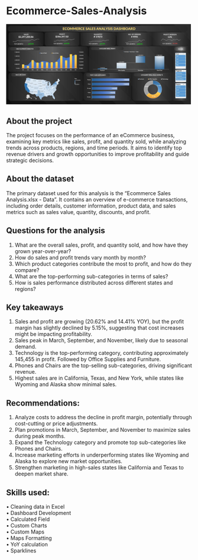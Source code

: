 # Ecommerce-Sales-Analysis
<img src="img/ecom.jpg" alt="Dashboard Overview" width="500"/>

## About the project

The project focuses on the performance of an eCommerce business, examining key metrics like sales, profit, and quantity sold, while analyzing trends across products, regions, and time periods. It aims to identify top revenue drivers and growth opportunities to improve profitability and guide strategic decisions.

## About the dataset

The primary dataset used for this analysis is the “Ecommerce Sales Analysis.xlsx - Data”. It contains an overview of e-commerce transactions, including order details, customer information, product data, and sales metrics such as sales value, quantity, discounts, and profit. 

## Questions for the analysis
1. What are the overall sales, profit, and quantity sold, and how have they grown year-over-year?
2. How do sales and profit trends vary month by month?
3. Which product categories contribute the most to profit, and how do they compare?
4. What are the top-performing sub-categories in terms of sales?
4. How is sales performance distributed across different states and regions?

## Key takeaways
1. Sales and profit are growing (20.62% and 14.41% YOY), but the profit margin has slightly declined by 5.15%, suggesting that cost increases might be impacting profitability.
2. Sales peak in March, September, and November, likely due to seasonal demand.
3. Technology is the top-performing category, contributing approximately 145,455 in profit. Followed by Office Supplies and Furniture.
4. Phones and Chairs are the top-selling sub-categories, driving significant revenue.
5. Highest sales are in California, Texas, and New York, while states like Wyoming and Alaska show minimal sales.

## Recommendations:
1. Analyze costs to address the decline in profit margin, potentially through cost-cutting or price adjustments.
2. Plan promotions in March, September, and November to maximize sales during peak months.
3. Expand the Technology category and promote top sub-categories like Phones and Chairs.
4. Increase marketing efforts in underperforming states like Wyoming and Alaska to explore new market opportunities.
5. Strengthen marketing in high-sales states like California and Texas to deepen market share.

## Skills used: 
•	Cleaning data in Excel <br>
•	Dashboard Development <br>
•	Calculated Field <br>
•	Custom Charts <br>
•	Custom Maps <br>
•	Maps Formatting <br>
•	YoY calculation <br>
•	Sparklines
